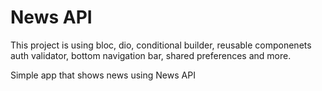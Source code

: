 # News API

This project is using bloc, dio, conditional builder, reusable componenets auth validator, bottom navigation bar, shared preferences and more.

Simple app that shows news using News API
